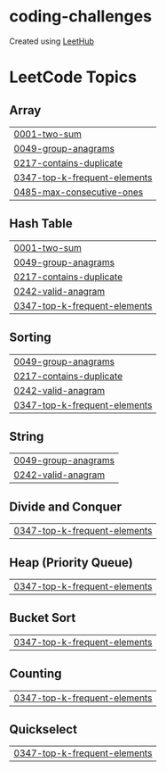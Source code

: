 # coding-challenges
Created using [LeetHub](https://github.com/QasimWani/LeetHub)

<!---LeetCode Topics Start-->
# LeetCode Topics
## Array
|  |
| ------- |
| [0001-two-sum](https://github.com/ht-l1/coding-challenges/tree/master/0001-two-sum) |
| [0049-group-anagrams](https://github.com/ht-l1/coding-challenges/tree/master/0049-group-anagrams) |
| [0217-contains-duplicate](https://github.com/ht-l1/coding-challenges/tree/master/0217-contains-duplicate) |
| [0347-top-k-frequent-elements](https://github.com/ht-l1/coding-challenges/tree/master/0347-top-k-frequent-elements) |
| [0485-max-consecutive-ones](https://github.com/ht-l1/coding-challenges/tree/master/0485-max-consecutive-ones) |
## Hash Table
|  |
| ------- |
| [0001-two-sum](https://github.com/ht-l1/coding-challenges/tree/master/0001-two-sum) |
| [0049-group-anagrams](https://github.com/ht-l1/coding-challenges/tree/master/0049-group-anagrams) |
| [0217-contains-duplicate](https://github.com/ht-l1/coding-challenges/tree/master/0217-contains-duplicate) |
| [0242-valid-anagram](https://github.com/ht-l1/coding-challenges/tree/master/0242-valid-anagram) |
| [0347-top-k-frequent-elements](https://github.com/ht-l1/coding-challenges/tree/master/0347-top-k-frequent-elements) |
## Sorting
|  |
| ------- |
| [0049-group-anagrams](https://github.com/ht-l1/coding-challenges/tree/master/0049-group-anagrams) |
| [0217-contains-duplicate](https://github.com/ht-l1/coding-challenges/tree/master/0217-contains-duplicate) |
| [0242-valid-anagram](https://github.com/ht-l1/coding-challenges/tree/master/0242-valid-anagram) |
| [0347-top-k-frequent-elements](https://github.com/ht-l1/coding-challenges/tree/master/0347-top-k-frequent-elements) |
## String
|  |
| ------- |
| [0049-group-anagrams](https://github.com/ht-l1/coding-challenges/tree/master/0049-group-anagrams) |
| [0242-valid-anagram](https://github.com/ht-l1/coding-challenges/tree/master/0242-valid-anagram) |
## Divide and Conquer
|  |
| ------- |
| [0347-top-k-frequent-elements](https://github.com/ht-l1/coding-challenges/tree/master/0347-top-k-frequent-elements) |
## Heap (Priority Queue)
|  |
| ------- |
| [0347-top-k-frequent-elements](https://github.com/ht-l1/coding-challenges/tree/master/0347-top-k-frequent-elements) |
## Bucket Sort
|  |
| ------- |
| [0347-top-k-frequent-elements](https://github.com/ht-l1/coding-challenges/tree/master/0347-top-k-frequent-elements) |
## Counting
|  |
| ------- |
| [0347-top-k-frequent-elements](https://github.com/ht-l1/coding-challenges/tree/master/0347-top-k-frequent-elements) |
## Quickselect
|  |
| ------- |
| [0347-top-k-frequent-elements](https://github.com/ht-l1/coding-challenges/tree/master/0347-top-k-frequent-elements) |
<!---LeetCode Topics End-->